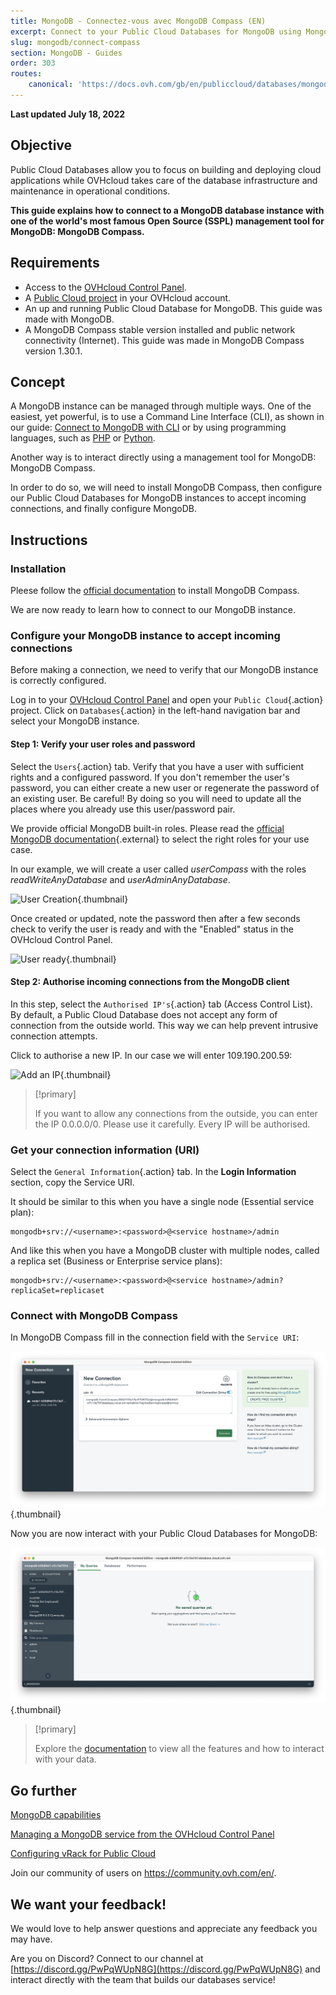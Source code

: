 ```yaml
---
title: MongoDB - Connectez-vous avec MongoDB Compass (EN)
excerpt: Connect to your Public Cloud Databases for MongoDB using MongoDB Compass
slug: mongodb/connect-compass
section: MongoDB - Guides
order: 303
routes:
    canonical: 'https://docs.ovh.com/gb/en/publiccloud/databases/mongodb/connect-compass/'
---
```


**Last updated July 18, 2022**

## Objective

Public Cloud Databases allow you to focus on building and deploying cloud applications while OVHcloud takes care of the database infrastructure and maintenance in operational conditions.

**This guide explains how to connect to a MongoDB database instance with one of the world's most famous Open Source (SSPL) management tool for MongoDB: MongoDB Compass.**

## Requirements

- Access to the [OVHcloud Control Panel](https://ca.ovh.com/auth/?action=gotomanager&from=https://www.ovh.com/ca/fr/&ovhSubsidiary=qc).
- A [Public Cloud project](https://www.ovhcloud.com/fr-ca/public-cloud/) in your OVHcloud account.
- An up and running Public Cloud Database for MongoDB. This guide was made with MongoDB.
- A MongoDB Compass stable version installed and public network connectivity (Internet). This guide was made in MongoDB Compass version 1.30.1.

## Concept

A MongoDB instance can be managed through multiple ways.
One of the easiest, yet powerful, is to use a Command Line Interface (CLI), as shown in our guide: [Connect to MongoDB with CLI](https://docs.ovh.com/ca/fr/publiccloud/databases/mongodb/connect-cli/) or by using programming languages, such as [PHP](https://docs.ovh.com/ca/fr/publiccloud/databases/mongodb/connect-php/) or [Python](https://docs.ovh.com/ca/fr/publiccloud/databases/mongodb/connect-python/).

Another way is to interact directly using a management tool for MongoDB: MongoDB Compass.

In order to do so, we will need to install MongoDB Compass, then configure our Public Cloud Databases for MongoDB instances to accept incoming connections, and finally configure MongoDB.

## Instructions

### Installation

Pleese follow the [official documentation](https://docs.mongodb.com/compass/current/install/) to install MongoDB Compass.

We are now ready to learn how to connect to our MongoDB instance.

### Configure your MongoDB instance to accept incoming connections

Before making a connection, we need to verify that our MongoDB instance is correctly configured.

Log in to your [OVHcloud Control Panel](https://ca.ovh.com/auth/?action=gotomanager&from=https://www.ovh.com/ca/fr/&ovhSubsidiary=qc) and open your `Public Cloud`{.action} project. Click on `Databases`{.action} in the left-hand navigation bar and select your MongoDB instance.

#### Step 1: Verify your user roles and password

Select the `Users`{.action} tab. Verify that you have a user with sufficient rights and a configured password. If you don't remember the user's password, you can either create a new user or regenerate the password of an existing user. Be careful! By doing so you will need to update all the places where you already use this user/password pair.

We provide official MongoDB built-in roles. Please read the [official MongoDB documentation](https://docs.mongodb.com/manual/reference/built-in-roles/){.external} to select the right roles for your use case.

In our example, we will create a user called *userCompass* with the roles *readWriteAnyDatabase* and *userAdminAnyDatabase*.

![User Creation](images/mongodb_07_connect_compass-20220223102939915.png){.thumbnail}

Once created or updated, note the password then after a few seconds check to verify the user is ready and with the "Enabled" status in the OVHcloud Control Panel.

![User ready](images/mongodb_07_connect_compass-20220223103623205.png){.thumbnail}

#### Step 2: Authorise incoming connections from the MongoDB client

In this step, select the `Authorised IP's`{.action} tab (Access Control List).
By default, a Public Cloud Database does not accept any form of connection from the outside world.
This way we can help prevent intrusive connection attempts.

Click to authorise a new IP. In our case we will enter 109.190.200.59:

![Add an IP](images/ip_authorize.png){.thumbnail}

> [!primary]
>
> If you want to allow any connections from the outside, you can enter the IP 0.0.0.0/0. Please use it carefully. Every IP will be authorised.
>

### Get your connection information (URI)

Select the `General Information`{.action} tab. In the **Login Information** section, copy the Service URI.

It should be similar to this when you have a single node (Essential service plan):

```
mongodb+srv://<username>:<password>@<service hostname>/admin
```

And like this when you have a MongoDB cluster with multiple nodes, called a replica set (Business or Enterprise service plans):

```
mongodb+srv://<username>:<password>@<service hostname>/admin?replicaSet=replicaset
```

### Connect with MongoDB Compass

In MongoDB Compass fill in the connection field with the `Service URI`:

![New connection](images/new-connection.png){.thumbnail}

Now you are now interact with your Public Cloud Databases for MongoDB:

![Connected](images/connected.png){.thumbnail}

> [!primary]
>
> Explore the [documentation](https://docs.mongodb.com/compass/current/) to view all the features and how to interact with your data.
>

## Go further

[MongoDB capabilities](https://docs.ovh.com/ca/fr/publiccloud/databases/mongodb/capabilities/)

[Managing a MongoDB service from the OVHcloud Control Panel](https://docs.ovh.com/ca/fr/publiccloud/databases/mongodb/managing-service/)

[Configuring vRack for Public Cloud](https://docs.ovh.com/ca/fr/public-cloud/public-cloud-vrack/)

Join our community of users on <https://community.ovh.com/en/>.

## We want your feedback!

We would love to help answer questions and appreciate any feedback you may have.

Are you on Discord? Connect to our channel at [https://discord.gg/PwPqWUpN8G](https://discord.gg/PwPqWUpN8G) and interact directly with the team that builds our databases service!
